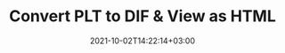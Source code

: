 ---
############################# Static ############################
layout: "autogen"
date: 2021-10-02T14:22:14+03:00
draft: false
path: "total/net/conversion/plt-to-dif/"

############################# Head ############################
head_title: "Convert PLT to DIF in C# VB.NET & View as HTML"
head_description: "Code example to convert PLT to DIF and 100+ other file formats in .NET (C#, VB.NET, ASP.NET & .NET Core) applications. Display the Converted DIF document as HTML viewer."

############################# Header ############################
title: "Convert PLT to DIF & View as HTML"
description: "Programmatically convert PLT to DIF in .NET applications using flexible options to customize the resultant document. Convert the complete document or specific pages based on page numbers or selective page ranges using the .NET document conversion library."

############################# SubMenu ############################
submenu:
    enable: false

############################# Content ############################
content:
    enable: true
    block:
    - title_left: "PLT to DIF Conversion in C# .NET"
      content_left: |
          PLT to DIF file conversion using C#. Add watermark and view the converted document as HTML without using any external software.

          -   Create **Converter** object to convert PLT document
          -   Set the convert options for DIF format
          -   Call **Convert** method of **Converter** class instance for conversion to DIF
          -   Set options for HTML viewer
          -   Create **Viewer** object to view converted DIF as HTML
          
      title_right: "Convert Whole Document or Specific Pages"
      content_right: |
          You require `GroupDocs.Conversion` & `GroupDocs.Viewer` namespaces to convert between a wide range of popular document types such as PDF, Microsoft Word, Excel, PowerPoint, Project, Outlook, HTML, diagrams and image file formats. Explore other [.NET APIs for Office documents](https://products.conholdate.com/total/net/) as offered by Conholdate.Total.
          
          Get the respective assembly files from the [downloads](https://downloads.conholdate.com/total/net) or fetch the whole package from [Nuget](https://www.nuget.org/packages/Conholdate.Total/) to add 'Conholdate.Total` directly in your workspace.
          
      code: |
          ```cs {linenos=false}
          // Convert PLT to DIF using GroupDocs.Conversion API
          // Create Converter object to convert PLT document
          using (Converter converter = new Converter("input.plt"))
          {
              // set the convert options for DIF format
              var convertOptions = converter.GetPossibleConversions()["dif"].ConvertOptions;

              // convert to DIF format
              converter.Convert("output.dif", convertOptions);
          }

          // Set options for HTML viewer
          HtmlViewOptions viewOptions = HtmlViewOptions.ForEmbeddedResources("output{0}.html");

          // Create Viewer object to view converted DIF as HTML
          using (Viewer viewer = new Viewer("output.dif"))
          {
              viewer.View(viewOptions);
          }
          ```
    - title_left: "Add Watermark to Converted DIF in C#"
      content_left: |
          Accurately convert documents (PLT to DIF) exactly as the original file and apply text or image watermarks to the converted document pages using C# .NET.

          -   Create **Converter** object to convert PLT document
          -   Create new instance of **WatermarkOptions** class
          -   Specify watermark properties (color, width, text, image etc)
          -   Instantiate the proper **ConvertOptions** class
          -   Set **Watermark** property of the **ConvertOptions** instance
          -   Call **Convert** method of **Converter** class instance for conversion to DIF
        
      title_right: "Source Document Information Extraction"
      content_right: |
          The documents information extraction feature not only allows getting the basic information about the source document file but it also supports extracting some valuable file-format specific information such as project start and end dates of a Microsoft Project file, any printing restrictions on a PDF document, list of folders enclosed in an Outlook data file etc. 

          Convert popular document file formats on different operating systems such as Windows, Linux or macOS while using platforms such as Windows Azure, Mono and Xamarin.
          
      code: |
          ```cs {linenos=false}
          // Create Converter object to convert PLT document
          using (Converter converter = new Converter("input.plt"))
          {
              // Create new instance of WatermarkOptions class
              WatermarkOptions watermark = new WatermarkOptions
              {
                  Text = "Sample watermark",
                  Color = Color.Red,
                  Width = 100,
                  Height = 100,
                  Background = true
              };

              // Instantiate the proper ConvertOptions class
              PdfConvertOptions options = new PdfConvertOptions
              {
                  Watermark = watermark
              };

              // convert to DIF format
              converter.Convert("output.dif", options);
          }
          ```
############################# About Formats ############################
about_formats:
    enable: false
############################# More Formats ############################
more_formats:
    enable: true
    auto: false
    other_out_formats: PDF DOCX DOT DOTX DOTM TXT RTF HTML MHTML XLS XLSX XLSM XLT XLTX XLTM CSV DIF PPT PPTX PPS PPSX POT POTX POTM ODT OTT OTP ODP ODS EMZ WMZ SVGZ TEX DCM WMF BMP PNG GIF JPEG TIFF
############################# Back to top ###############################
back_to_top:
  enable: true
---